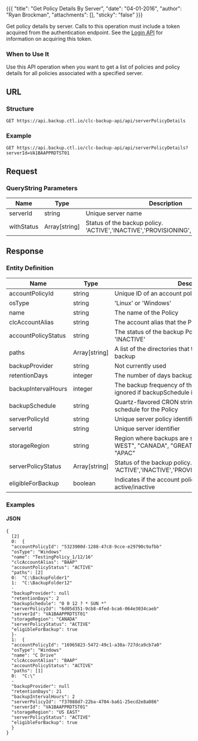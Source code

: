 {{{
  "title": "Get Policy Details By Server",
  "date": "04-01-2016",
  "author": "Ryan Brockman",
  "attachments": [],
  "sticky": "false"
}}}

Get policy details by server. Calls to this operation must include a token acquired from the authentication endpoint. See the [Login API](../Authentication/login.md) for information on acquiring this token.

### When to Use It

Use this API operation when you want to get a list of policies and policy details for all policies associated with a specified server.

## URL

### Structure

    GET https://api.backup.ctl.io/clc-backup-api/api/serverPolicyDetails

### Example

    GET https://api.backup.ctl.io/clc-backup-api/api/serverPolicyDetails?serverId=VA1BAAPPRDTST01

## Request

### QueryString Parameters

| Name | Type | Description | Req. |
| --- | --- | --- | --- |
| serverId | string | Unique server name | Yes |
| withStatus | Array[string] | Status of the backup policy. 'ACTIVE','INACTIVE','PROVISIONING','ERROR','DELETED' | No |


## Response

### Entity Definition

| Name | Type | Description |
| --- | --- | --- |
| accountPolicyId | string | Unique ID of an account policy |
| osType | string | 'Linux' or 'Windows' |
| name | string | The name of the Policy |
| clcAccountAlias | string | The account alias that the Policy belongs to |
| accountPolicyStatus | string | The status of the backup Policy. Either 'ACTIVE' or 'INACTIVE' |
| paths | Array[string] | A list of the directories that the Policy includes in each backup |
| backupProvider | string | Not currently used |
| retentionDays | integer | The number of days backup data will be retained |
| backupIntervalHours | integer | The backup frequency of the Policy specified in hours-- ignored if backupSchedule is defined |
| backupSchedule | string | Quartz-flavored CRON string describing the execution schedule for the Policy |
| serverPolicyId | string | Unique server policy identifier |
| serverId | string | Unique server identifier |
| storageRegion | string | Region where backups are stored. "US EAST", "US WEST", "CANADA", "GREAT BRITAIN", "GERMANY", "APAC" |
| serverPolicyStatus | Array[string] | Status of the backup policy. 'ACTIVE','INACTIVE','PROVISIONING','ERROR','DELETED' |
| eligibleForBackup | boolean | Indicates if the account policy or server policy are active/inactive |

### Examples

#### JSON

    {
      [2]
      0:  {
      "accountPolicyId": "5323900d-1288-47c8-9cce-e29790c9afbb"
      "osType": "Windows"
      "name": "TestingPolicy_1/12/16"
      "clcAccountAlias": "BAAP"
      "accountPolicyStatus": "ACTIVE"
      "paths": [2]
      0:  "C:\BackupFolder1"
      1:  "C:\BackupFolder12"
      -
      "backupProvider": null
      "retentionDays": 2
      "backupSchedule": "0 0 12 ? * SUN *"
      "serverPolicyId": "6d05d351-9cb8-4fed-bca6-064e3034caeb"
      "serverId": "VA1BAAPPRDTST01"
      "storageRegion": "CANADA"
      "serverPolicyStatus": "ACTIVE"
      "eligibleForBackup": true
      }-
      1:  {
      "accountPolicyId": "16965823-5472-49c1-a38a-727dca9cb7a0"
      "osType": "Windows"
      "name": "C Drive"
      "clcAccountAlias": "BAAP"
      "accountPolicyStatus": "ACTIVE"
      "paths": [1]
      0:  "C:\"
      -
      "backupProvider": null
      "retentionDays": 21
      "backupIntervalHours": 2
      "serverPolicyId": "f37088d7-22ba-4704-ba61-25ecd2e8a086"
      "serverId": "VA1BAAPPRDTST01"
      "storageRegion": "US EAST"
      "serverPolicyStatus": "ACTIVE"
      "eligibleForBackup": true
      }
    }
